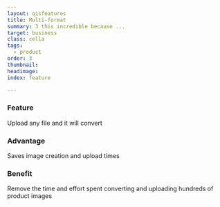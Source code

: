 ```yaml
---
layout: qisfeatures
title: Multi-format
summary: 3 this incredible because ...
target: business
class: cella
tags:
  - product
order: 3
thumbnail:
headimage:
index: feature

---
```


### Feature ###

Upload any file and it will convert

### Advantage ###

Saves image creation and upload times

### Benefit ###

Remove the time and effort spent converting and uploading hundreds of product images
